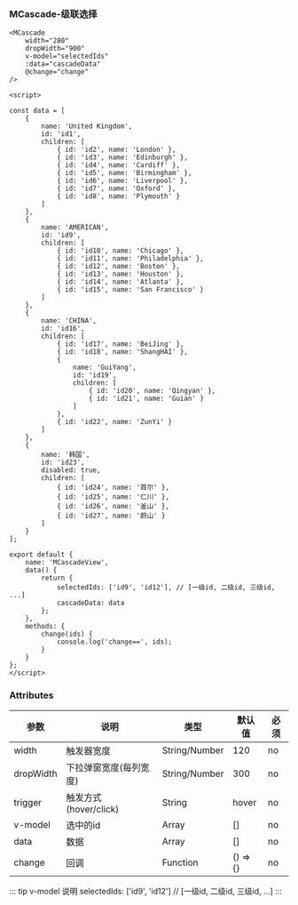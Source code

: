 ### MCascade-级联选择

<template>
    <div class="mCascade">
        <MCascade
            width="280"
            dropWidth="900"
            v-model="selectedIds"
            :data="cascadeData"
            @change="change"
        />
    </div>
</template>

<script>

const data = [
    {
        name: 'United Kingdom',
        id: 'id1',
        children: [
            { id: 'id2', name: 'London' },
            { id: 'id3', name: 'Edinburgh' },
            { id: 'id4', name: 'Cardiff' },
            { id: 'id5', name: 'Birmingham' },
            { id: 'id6', name: 'Liverpool' },
            { id: 'id7', name: 'Oxford' },
            { id: 'id8', name: 'Plymouth' }
        ]
    },
    {
        name: 'AMERICAN',
        id: 'id9',
        children: [
            { id: 'id10', name: 'Chicago' },
            { id: 'id11', name: 'Philadelphia' },
            { id: 'id12', name: 'Boston' },
            { id: 'id13', name: 'Houston' },
            { id: 'id14', name: 'Atlanta' },
            { id: 'id15', name: 'San Francisco' }
        ]
    },
    {
        name: 'CHINA',
        id: 'id16',
        children: [
            { id: 'id17', name: 'BeiJing' },
            { id: 'id18', name: 'ShangHAI' },
            {
                name: 'GuiYang',
                id: 'id19',
                children: [
                    { id: 'id20', name: 'Qingyan' },
                    { id: 'id21', name: 'Guian' }
                ]
            },
            { id: 'id22', name: 'ZunYi' }
        ]
    },
    {
        name: '韩国',
        id: 'id23',
        disabled: true,
        children: [
            { id: 'id24', name: '首尔' },
            { id: 'id25', name: '仁川' },
            { id: 'id26', name: '釜山' },
            { id: 'id27', name: '蔚山' }
        ]
    }
];

export default {
    name: 'MCascadeView',
    data() {
        return {
            selectedIds: ['id9', 'id12'],
            cascadeData: data
        };
    },
    methods: {
        change(ids) {
            console.log('change==', ids);
        }
    }
};
</script>

<style lang="stylus">
.mCascade
    padding 40px
.mc1
    padding-left 50%
</style>

```vue
<MCascade
    width="280"
    dropWidth="900"
    v-model="selectedIds"
    :data="cascadeData"
    @change="change"
/>

<script>

const data = [
    {
        name: 'United Kingdom',
        id: 'id1',
        children: [
            { id: 'id2', name: 'London' },
            { id: 'id3', name: 'Edinburgh' },
            { id: 'id4', name: 'Cardiff' },
            { id: 'id5', name: 'Birmingham' },
            { id: 'id6', name: 'Liverpool' },
            { id: 'id7', name: 'Oxford' },
            { id: 'id8', name: 'Plymouth' }
        ]
    },
    {
        name: 'AMERICAN',
        id: 'id9',
        children: [
            { id: 'id10', name: 'Chicago' },
            { id: 'id11', name: 'Philadelphia' },
            { id: 'id12', name: 'Boston' },
            { id: 'id13', name: 'Houston' },
            { id: 'id14', name: 'Atlanta' },
            { id: 'id15', name: 'San Francisco' }
        ]
    },
    {
        name: 'CHINA',
        id: 'id16',
        children: [
            { id: 'id17', name: 'BeiJing' },
            { id: 'id18', name: 'ShangHAI' },
            {
                name: 'GuiYang',
                id: 'id19',
                children: [
                    { id: 'id20', name: 'Qingyan' },
                    { id: 'id21', name: 'Guian' }
                ]
            },
            { id: 'id22', name: 'ZunYi' }
        ]
    },
    {
        name: '韩国',
        id: 'id23',
        disabled: true,
        children: [
            { id: 'id24', name: '首尔' },
            { id: 'id25', name: '仁川' },
            { id: 'id26', name: '釜山' },
            { id: 'id27', name: '蔚山' }
        ]
    }
];

export default {
    name: 'MCascadeView',
    data() {
        return {
            selectedIds: ['id9', 'id12'], // [一级id, 二级id, 三级id, ...]
            cascadeData: data
        };
    },
    methods: {
        change(ids) {
            console.log('change==', ids);
        }
    }
};
</script>

```

### Attributes

| 参数     | 说明    | 类型    | 默认值   | 必须  |
| ------- | ----    | ------  | ------- | ------|
| width    | 触发器宽度 | String/Number | 120     | no     |
| dropWidth | 下拉弹窗宽度(每列宽度) | String/Number | 300    | no     |
| trigger | 触发方式(hover/click) | String | hover    | no     |
| v-model | 选中的id | Array | []  | no     |
| data | 数据 | Array | []  | no     |
| change | 回调 | Function | () => {}  | no     |

::: tip v-model 说明
selectedIds: ['id9', 'id12'] // [一级id, 二级id, 三级id, ...]
:::
